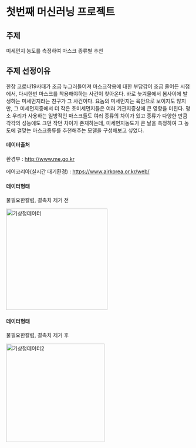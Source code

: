 # 첫번째 머신러닝 프로젝트
## 주제
미세먼지 농도를 측정하여 마스크 종류별 추천

## 주제 선정이유
한창 코로나19사태가 조금 누그러들어져 마스크착용에 대한 부담감이 조금 줄어든 시점에서, 
다시한번 마스크를 착용해야하는 사건이 찾아온다.
바로 늦겨울에서 봄사이에 발생하는 미세먼지라는 친구가 그 사건이다.
요놈의 미세먼지는 육안으로 보이지도 않지만, 그 미세먼지중에서 더 작은 초미세먼지들은
여러 기관지증상에 큰 영향을 미친다. 
평소 우리가 사용하는 일방적인 마스크들도 여러 종류의 차이가 있고
종류가 다양한 만큼 각각의 성능에도 크던 작던 차이가 존재하는데, 
미세먼지농도가 큰 날을 측정하여 그 농도에 걸맞는 마스크종류를 추천해주는 모델을 구성해보고 싶었다.

#### 데이터출처
환경부 : http://www.me.go.kr

에어코리아(실시간 대기환경) : https://www.airkorea.or.kr/web/

#### 데이터형태
불필요한칼럼, 결측치 제거 전

<img width="276" alt="기상청데이터" src="https://user-images.githubusercontent.com/98293871/177761376-90f8991a-27c7-4381-9702-40cb82652dc7.png">




#### 데이터형태
불필요한칼럼, 결측치 제거 후

<img width="268" alt="기상청데이터2" src="https://user-images.githubusercontent.com/98293871/177761752-7528074c-f7c3-41b5-990e-8973bd65e906.png">







